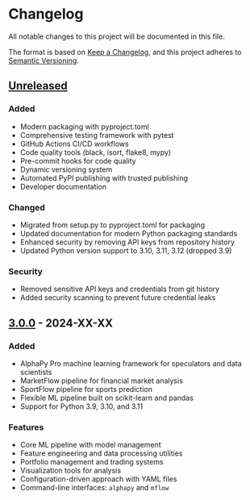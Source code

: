 # Changelog

All notable changes to this project will be documented in this file.

The format is based on [Keep a Changelog](https://keepachangelog.com/en/1.0.0/),
and this project adheres to [Semantic Versioning](https://semver.org/spec/v2.0.0.html).

## [Unreleased]

### Added
- Modern packaging with pyproject.toml
- Comprehensive testing framework with pytest
- GitHub Actions CI/CD workflows
- Code quality tools (black, isort, flake8, mypy)
- Pre-commit hooks for code quality
- Dynamic versioning system
- Automated PyPI publishing with trusted publishing
- Developer documentation

### Changed
- Migrated from setup.py to pyproject.toml for packaging
- Updated documentation for modern Python packaging standards
- Enhanced security by removing API keys from repository history
- Updated Python version support to 3.10, 3.11, 3.12 (dropped 3.9)

### Security
- Removed sensitive API keys and credentials from git history
- Added security scanning to prevent future credential leaks

## [3.0.0] - 2024-XX-XX

### Added
- AlphaPy Pro machine learning framework for speculators and data scientists
- MarketFlow pipeline for financial market analysis
- SportFlow pipeline for sports prediction
- Flexible ML pipeline built on scikit-learn and pandas
- Support for Python 3.9, 3.10, and 3.11

### Features
- Core ML pipeline with model management
- Feature engineering and data processing utilities
- Portfolio management and trading systems
- Visualization tools for analysis
- Configuration-driven approach with YAML files
- Command-line interfaces: `alphapy` and `mflow`

[Unreleased]: https://github.com/ScottFreeLLC/AlphaPy/compare/v3.0.0...HEAD
[3.0.0]: https://github.com/ScottFreeLLC/AlphaPy/releases/tag/v3.0.0